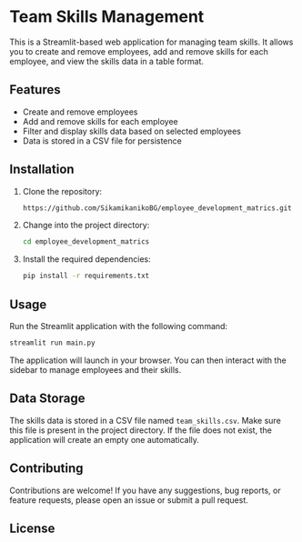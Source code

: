 # Team Skills Management

This is a Streamlit-based web application for managing team skills. It allows you to create and remove employees, add and remove skills for each employee, and view the skills data in a table format.

## Features

- Create and remove employees
- Add and remove skills for each employee
- Filter and display skills data based on selected employees
- Data is stored in a CSV file for persistence

## Installation

1. Clone the repository:

   ```bash
   https://github.com/SikamikanikoBG/employee_development_matrics.git
   ```

2. Change into the project directory:

   ```bash
   cd employee_development_matrics
   ```

3. Install the required dependencies:

   ```bash
   pip install -r requirements.txt
   ```

## Usage

Run the Streamlit application with the following command:

```bash
streamlit run main.py
```

The application will launch in your browser. You can then interact with the sidebar to manage employees and their skills.

## Data Storage

The skills data is stored in a CSV file named `team_skills.csv`. Make sure this file is present in the project directory. If the file does not exist, the application will create an empty one automatically.

## Contributing

Contributions are welcome! If you have any suggestions, bug reports, or feature requests, please open an issue or submit a pull request.

## License

